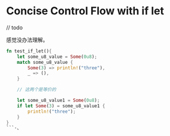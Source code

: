 # Concise Control Flow with if let

// todo

感觉没办法理解。

```rust
fn test_if_let(){
    let some_u8_value = Some(0u8);
    match some_u8_value {
        Some(3) => println!("three"),
        _ => (),
    }

    // 这两个是等价的

    let some_u8_value1 = Some(0u8);
    if let Some(3) = some_u8_value1 {
        println!("three");
    }
}
```·、